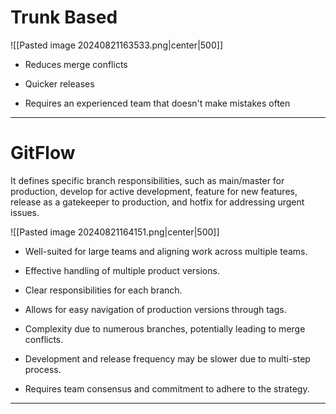 # Trunk Based

![[Pasted image 20240821163533.png|center|500]]

- Reduces merge conflicts
- Quicker releases

- Requires an experienced team that doesn't make mistakes often

___
# GitFlow 

It defines specific branch responsibilities, such as main/master for production, develop for active development, feature for new features, release as a gatekeeper to production, and hotfix for addressing urgent issues.

![[Pasted image 20240821164151.png|center|500]]

- Well-suited for large teams and aligning work across multiple teams.  
- Effective handling of multiple product versions.  
- Clear responsibilities for each branch.  
- Allows for easy navigation of production versions through tags.

- Complexity due to numerous branches, potentially leading to merge conflicts.  
- Development and release frequency may be slower due to multi-step process.  
- Requires team consensus and commitment to adhere to the strategy.

___
# 